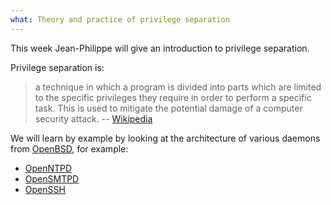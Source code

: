 ```yaml
---
what: Theory and practice of privilege separation
---
```


This week Jean-Philippe will give an introduction to privilege separation.

Privilege separation is:

> a technique in which a program is divided into parts which are limited to
> the specific privileges they require in order to perform a specific task.
> This is used to mitigate the potential damage of a computer security attack.
> -- [Wikipedia][wiki]

We will learn by example by looking at the architecture of various daemons
from [OpenBSD][bsd], for example:

 - [OpenNTPD][ntp]
 - [OpenSMTPD][smtp]
 - [OpenSSH][ssh]

[bsd]: http://www.openbsd.org/
[ntp]: http://www.openntpd.org/
[smtp]: http://www.opensmtpd.org/
[ssh]: http://www.openssh.com/
[wiki]: https://en.wikipedia.org/wiki/Privilege_separation
